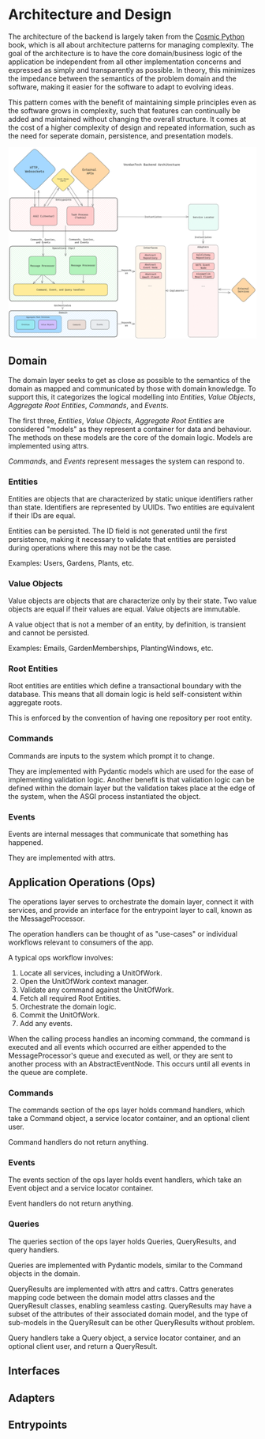 # Architecture and Design

The architecture of the backend is largely taken from the [Cosmic Python](https://github.com/cosmicpython/book) book, which is all about architecture patterns for managing complexity. The goal of the architecture is to have the core domain/business logic of the application be independent from all other implementation concerns and expressed as simply and transparently as possible. In theory, this minimizes the impedance between the semantics of the problem domain and the software, making it easier for the software to adapt to evolving ideas.

This pattern comes with the benefit of maintaining simple principles even as the software grows in complexity, such that features can continually be added and maintained without changing the overall structure. It comes at the cost of a higher complexity of design and repeated information, such as the need for seperate domain, persistence, and presentation models.

![Architecture Diagram](architecture.excalidraw.png)

## Domain

The domain layer seeks to get as close as possible to the semantics of the domain as mapped and communicated by those with domain knowledge. To support this, it categorizes the logical modelling into *Entities*, *Value Objects*, *Aggregate Root Entities*, *Commands*, and *Events*.

The first three, *Entities*, *Value Objects*, *Aggregate Root Entities* are considered "models" as they represent a container for data and behaviour. The methods on these models are the core of the domain logic. Models are implemented using attrs.

*Commands*, and *Events* represent messages the system can respond to. 

### Entities

Entities are objects that are characterized by static unique identifiers rather than state. Identifiers are represented by UUIDs. Two entities are equivalent if their IDs are equal.

Entities can be persisted. The ID field is not generated until the first persistence, making it necessary to validate that entities are persisted during operations where this may not be the case.

Examples: Users, Gardens, Plants, etc.

### Value Objects

Value objects are objects that are characterize only by their state. Two value objects are equal if their values are equal. Value objects are immutable.

A value object that is not a member of an entity, by definition, is transient and cannot be persisted.

Examples: Emails, GardenMemberships, PlantingWindows, etc.

### Root Entities

Root entities are entities which define a transactional boundary with the database. This means that all domain logic is held self-consistent within aggregate roots. 

This is enforced by the convention of having one repository per root entity.

### Commands

Commands are inputs to the system which prompt it to change. 

They are implemented with Pydantic models which are used for the ease of implementing validation logic. Another benefit is that validation logic can be defined within the domain layer but the validation takes place at the edge of the system, when the ASGI process instantiated the object.

### Events

Events are internal messages that communicate that something has happened.

They are implemented with attrs.

## Application Operations (Ops)

The operations layer serves to orchestrate the domain layer, connect it with services, and provide an interface for the entrypoint layer to call, known as the MessageProcessor.

The operation handlers can be thought of as "use-cases" or individual workflows relevant to consumers of the app.

A typical ops workflow involves:
1. Locate all services, including a UnitOfWork.
2. Open the UnitOfWork context manager.
3. Validate any command against the UnitOfWork.
4. Fetch all required Root Entities.
5. Orchestrate the domain logic.
6. Commit the UnitOfWork.
7. Add any events.

When the calling process handles an incoming command, the command is executed and all events which occurred are either appended to the MessageProcessor's queue and executed as well, or they are sent to another process with an AbstractEventNode. This occurs until all events in the queue are complete.

### Commands

The commands section of the ops layer holds command handlers, which take a Command object, a service locator container, and an optional client user.

Command handlers do not return anything.

### Events

The events section of the ops layer holds event handlers, which take an Event object and a service locator container.

Event handlers do not return anything.

### Queries

The queries section of the ops layer holds Queries, QueryResults, and query handlers.

Queries are implemented with Pydantic models, similar to the Command objects in the domain.

QueryResults are implemented with attrs and cattrs. Cattrs generates mapping code between the domain model attrs classes and the QueryResult classes, enabling seamless casting. QueryResults may have a subset of the attributes of their associated domain model, and the type of sub-models in the QueryResult can be other QueryResults without problem.

Query handlers take a Query object, a service locator container, and an optional client user, and return a QueryResult.

## Interfaces

## Adapters

## Entrypoints
